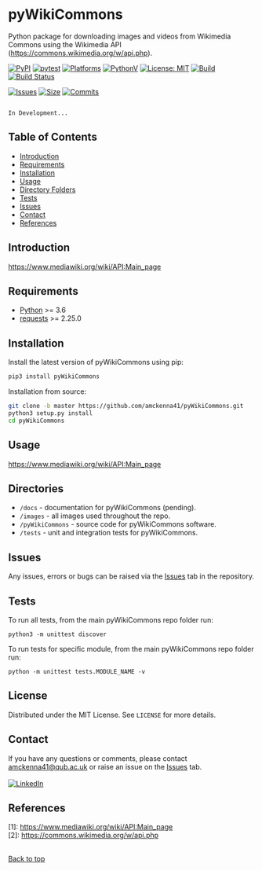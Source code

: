 # pyWikiCommons #
Python package for downloading images and videos from Wikimedia Commons using the Wikimedia API (https://commons.wikimedia.org/w/api.php).

[![PyPI](https://img.shields.io/pypi/v/pyWikiCommons)](https://pypi.org/project/pyWikiCommons/)
[![pytest](https://github.com/amckenna41/pyWikiCommons/workflows/Building%20and%20Testing%20%F0%9F%90%8D/badge.svg)](https://github.com/amckenna41/pyWikiCommons/actions?query=workflowBuilding%20and%20Testing%20%F0%9F%90%8D)
[![Platforms](https://img.shields.io/badge/platforms-linux%2C%20macOS%2C%20Windows-green)](https://pypi.org/project/pyWikiCommons/)
[![PythonV](https://img.shields.io/pypi/pyversions/pyWikiCommons?logo=2)](https://pypi.org/project/pyWikiCommons/)
[![License: MIT](https://img.shields.io/badge/License-MIT-red.svg)](https://opensource.org/licenses/MIT)
[![Build](https://img.shields.io/github/workflow/status/amckenna41/pyWikiCommons/Deploy%20to%20PyPI%20%F0%9F%93%A6)](https://github.com/amckenna41/pyWikiCommons/actions)
[![Build Status](https://travis-ci.com/amckenna41/pyWikiCommons.svg?branch=main)](https://travis-ci.com/amckenna41/pyWikiCommons)
<!-- [![CircleCI](https://circleci.com/gh/amckenna41/pyWikiCommons.svg?style=svg&circle-token=d860bb64668be19d44f106841b80eb47a8b7e7e8)](https://app.circleci.com/pipelines/github/amckenna41/pyWikiCommons) -->
<!-- [![codecov](https://codecov.io/gh/amckenna41/DCBLSTM_PSP/branch/master/graph/badge.svg?token=4PQDVGKGYN)](https://codecov.io/gh/amckenna41/DCBLSTM_PSP) -->
[![Issues](https://img.shields.io/github/issues/amckenna41/pyWikiCommons)](https://github.com/amckenna41/pyWikiCommons/issues)
[![Size](https://img.shields.io/github/repo-size/amckenna41/pyWikiCommons)](https://github.com/amckenna41/pyWikiCommons)
[![Commits](https://img.shields.io/github/commit-activity/w/amckenna41/pyWikiCommons)](https://github.com/amckenna41/pyWikiCommons)

```

In Development...

```
Table of Contents
-----------------

  * [Introduction](#introduction)
  * [Requirements](#requirements)
  * [Installation](#installation)
  * [Usage](#usage)
  * [Directory Folders](#directories)
  * [Tests](#tests)
  * [Issues](#Issues)
  * [Contact](#contact)
  * [References](#references)


Introduction
------------
https://www.mediawiki.org/wiki/API:Main_page

Requirements
------------
* [Python][python] >= 3.6
* [requests][requests] >= 2.25.0

Installation
-----------------
Install the latest version of pyWikiCommons using pip:

```bash
pip3 install pyWikiCommons
```

Installation from source:
```bash
git clone -b master https://github.com/amckenna41/pyWikiCommons.git
python3 setup.py install
cd pyWikiCommons
```

Usage
-----
https://www.mediawiki.org/wiki/API:Main_page

Directories
-----------
* `/docs` - documentation for pyWikiCommons (pending).
* `/images` - all images used throughout the repo.
* `/pyWikiCommons` - source code for pyWikiCommons software.
* `/tests` - unit and integration tests for pyWikiCommons.

Issues
-----
Any issues, errors or bugs can be raised via the [Issues](https://github.com/amckenna41/pyWikiCommons/issues) tab in the repository.

Tests
-----
To run all tests, from the main pyWikiCommons repo folder run:
```
python3 -m unittest discover
```

To run tests for specific module, from the main pyWikiCommons repo folder run:
```
python -m unittest tests.MODULE_NAME -v
```

License
-----------
Distributed under the MIT License. See `LICENSE` for more details.  

Contact
-------
If you have any questions or comments, please contact amckenna41@qub.ac.uk or raise an issue on the [Issues][Issues] tab. <br><br>
[![LinkedIn](https://img.shields.io/badge/LinkedIn-0077B5?style=for-the-badge&logo=linkedin&logoColor=white)](https://www.linkedin.com/in/adam-mckenna-7a5b22151/)

References
----------
\[1\]: https://www.mediawiki.org/wiki/API:Main_page<br>
\[2\]: https://commons.wikimedia.org/w/api.php<br><br>

[Back to top](#TOP)

[python]: https://www.python.org/downloads/release/python-360/
[requests]: https://requests.readthedocs.io/en/latest/
[Issues]: https://github.com/amckenna41/pyWikiCommons/issues
